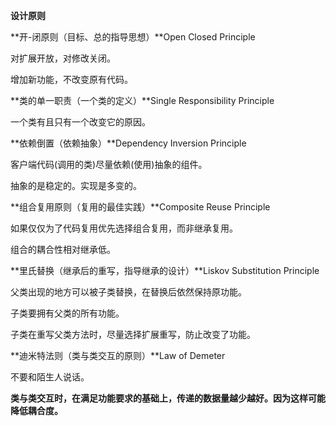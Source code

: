**设计原则**

**开-闭原则（目标、总的指导思想）**Open Closed Principle

对扩展开放，对修改关闭。

增加新功能，不改变原有代码。

**类的单一职责（一个类的定义）**Single Responsibility Principle   

一个类有且只有一个改变它的原因。

**依赖倒置（依赖抽象）**Dependency Inversion Principle

客户端代码(调用的类)尽量依赖(使用)抽象的组件。

抽象的是稳定的。实现是多变的。

**组合复用原则（复用的最佳实践）**Composite Reuse Principle

如果仅仅为了代码复用优先选择组合复用，而非继承复用。

组合的耦合性相对继承低。

**里氏替换（继承后的重写，指导继承的设计）**Liskov Substitution Principle

父类出现的地方可以被子类替换，在替换后依然保持原功能。

子类要拥有父类的所有功能。

子类在重写父类方法时，尽量选择扩展重写，防止改变了功能。

**迪米特法则（类与类交互的原则）**Law of Demeter

不要和陌生人说话。

**类与类交互时，在满足功能要求的基础上，传递的数据量越少越好。因为这样可能降低耦合度。**